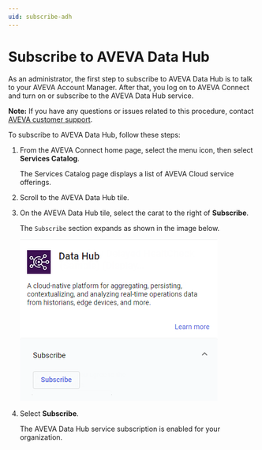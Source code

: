 ```yaml
---
uid: subscribe-adh
---
```


# Subscribe to AVEVA Data Hub

As an administrator, the first step to subscribe to AVEVA Data Hub is to talk to your AVEVA Account Manager. After that, you log on to AVEVA Connect and turn on or subscribe to the AVEVA Data Hub service.

**Note:**  If you have any questions or issues related to this procedure, contact [AVEVA customer support](https://softwaresupport.aveva.com).  

To subscribe to AVEVA Data Hub, follow these steps:

1. From the AVEVA Connect home page, select the menu icon, then select **Services Catalog**.

   The Services Catalog page displays a list of AVEVA Cloud service offerings.

1. Scroll to the AVEVA Data Hub tile.
 
1. On the AVEVA Data Hub tile, select the carat to the right of **Subscribe**.

   The `Subscribe` section expands as shown in the image below.

    ![ ](../../images/subscribe-adh.png)

1. Select **Subscribe**.

   The AVEVA Data Hub service subscription is enabled for your organization.
